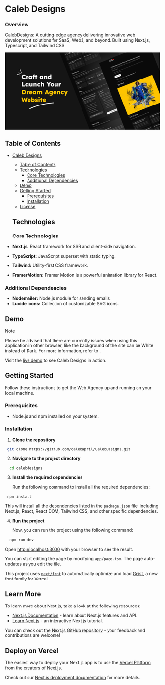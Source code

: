 # Caleb Designs

### Overview
CalebDesigns: A cutting-edge agency delivering innovative web development solutions for SaaS, Web3, and beyond. Built using Next.js, Typescript, and Tailwind CSS

![Caleb Designs Website image](/public/Caleb-Designs-Web-Agency.png)

## Table of Contents

- [Caleb Designs](#calebdesigns)
  - [Table of Contents](#table-of-contents)
  - [Technologies](#technologies)
    - [Core Technologies](#core-technologies)
    - [Additional Dependencies](#additional-dependencies)
  - [Demo](#demo)
  - [Getting Started](#getting-started)
    - [Prerequisites](#prerequisites)
    - [Installation](#installation)
  - [License](#license)

  ## Technologies

  ### Core Technologies

- **Next.js:** React framework for SSR and client-side navigation.
- **TypeScript:** JavaScript superset with static typing.
- **Tailwind:** Utility-first CSS framework.
- **FramerMotion:** Framer Motion is a powerful animation library for React.

### Additional Dependencies

- **Nodemailer:** Node.js module for sending emails.
- **Lucide Icons:** Collection of customizable SVG icons.

## Demo

> [!NOTE]
> Please be advised that there are currently issues when using this application in other browser, like the background of the site can be White instead of Dark. For more information, refer to [](https://github.com/aliabb01/invoify/issues/11).

Visit the [live demo](https://calebdesigns.vercel.app/) to see Caleb Designs in action.

## Getting Started

Follow these instructions to get the Web Agency up and running on your local machine.

### Prerequisites

- Node.js and npm installed on your system.

### Installation

1. **Clone the repository**

  ```bash
   git clone https://github.com/calebapril/CalebDesigns.git
   ```

2. **Navigate to the project directory**
  
  ```bash
    cd calebdesigns
  ```
3. **Install the required dependencies**

   Run the following command to install all the required dependencies:

  ```bash
   npm install
  ```

This will install all the dependencies listed in the `package.json` file, including Next.js, React, React DOM, Tailwind CSS, and other specific dependencies.

4. **Run the project**

    Now, you can run the project using the following command:

  ```bash
    npm run dev
  ```

  Open [http://localhost:3000](http://localhost:3000) with your browser to see the result.

You can start editing the page by modifying `app/page.tsx`. The page auto-updates as you edit the file.

This project uses [`next/font`](https://nextjs.org/docs/app/building-your-application/optimizing/fonts) to automatically optimize and load [Geist](https://vercel.com/font), a new font family for Vercel.

## Learn More

To learn more about Next.js, take a look at the following resources:

- [Next.js Documentation](https://nextjs.org/docs) - learn about Next.js features and API.
- [Learn Next.js](https://nextjs.org/learn) - an interactive Next.js tutorial.

You can check out [the Next.js GitHub repository](https://github.com/vercel/next.js) - your feedback and contributions are welcome!

## Deploy on Vercel

The easiest way to deploy your Next.js app is to use the [Vercel Platform](https://vercel.com/new?utm_medium=default-template&filter=next.js&utm_source=create-next-app&utm_campaign=create-next-app-readme) from the creators of Next.js.

Check out our [Next.js deployment documentation](https://nextjs.org/docs/app/building-your-application/deploying) for more details.
